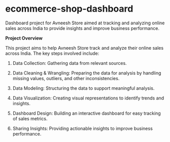 # ecommerce-shop-dashboard
Dashboard project for Avneesh Store aimed at tracking and analyzing online sales across India to provide insights and improve business performance.


**Project Overview**

This project aims to help Avneesh Store track and analyze their online sales across India. The key steps involved include:

1. Data Collection: Gathering data from relevant sources.
   
2. Data Cleaning & Wrangling: Preparing the data for analysis by handling missing values, outliers, and other inconsistencies.
   
3. Data Modeling: Structuring the data to support meaningful analysis.
   
4. Data Visualization: Creating visual representations to identify trends and insights.
	
5. Dashboard Design: Building an interactive dashboard for easy tracking of sales metrics.

6. Sharing Insights: Providing actionable insights to improve business performance.
